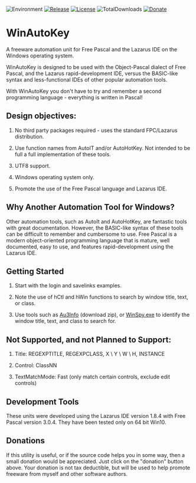 ![Environment](https://img.shields.io/badge/Windows-XP,%20Vista,%207,%208,%2010-brightgreen.svg)
[![Release](https://img.shields.io/github/release/jasc2v8/pUnits.svg)](https://github.com/jasc2v8/WinAutoKey/releases)
[![License](https://img.shields.io/badge/license--GPL-3.0-blue.svg)](https://www.gnu.org/licenses/lgpl-3.0.en.html)
![TotalDownloads](https://img.shields.io/github/downloads/jasc2v8/WinAutoKey/total.svg)
[![Donate](https://img.shields.io/badge/Donate-PayPal-red.svg)](https://www.paypal.me/JimDreherHome)

# WinAutoKey

A freeware automation unit for Free Pascal and the Lazarus IDE on the Windows operating system.

WinAutoKey is designed to be used with the Object-Pascal dialect of Free Pascal, and the Lazarus rapid-development IDE, versus the BASIC-like syntax and less-functional IDEs of other popular automation tools.

With WinAutoKey you don't have to try and remember a second programming language - everything is written in Pascal!

## Design objectives:

1. No third party packages required - uses the standard FPC/Lazarus distribution.

1. Use function names from AutoIT and/or AutoHotKey. Not intended to be full a full implementation of these tools.

1. UTF8 support.

1. Windows operating system only.

1. Promote the use of the Free Pascal language and Lazarus IDE.

## Why Another Automation Tool for Windows?

Other automation tools, such as AutoIt and AutoHotKey, are fantastic tools with great documentation.  However, the BASIC-like syntax of these tools can be difficult to remember and cumbersome to use.  Free Pascal is a modern object-oriented programming language that is mature, well documented, easy to use, and features rapid-development using the Lazarus IDE.

## Getting Started

1. Start with the login and savelinks examples.

2. Note the use of hCtl and hWin functions to search by window title, text, or class.

3. Use tools such as [Au3Info](https://www.autoitscript.com/site/autoit/downloads/) (download zip), or [WinSpy.exe](https://sourceforge.net/projects/winspyex/) to identify the window title, text, and class to search for.

## Not Supported, and not Planned to Support:

1. Title: REGEXPTITLE, REGEXPCLASS, X \ Y \ W \ H, INSTANCE

1. Control: ClassNN

1. TextMatchMode: Fast (only match certain controls, exclude edit controls)

## Development Tools

These units were developed using the Lazarus IDE version 1.8.4 with Free Pascal version 3.0.4.  They have been tested only on 64 bit Win10.

## Donations

If this utility is useful, or if the source code helps you in some way, then a small donation would be appreciated.  Just click on the "donation" button above.  Your donation is not tax deductible, but will be used to help promote freeware from myself and other software authors.
